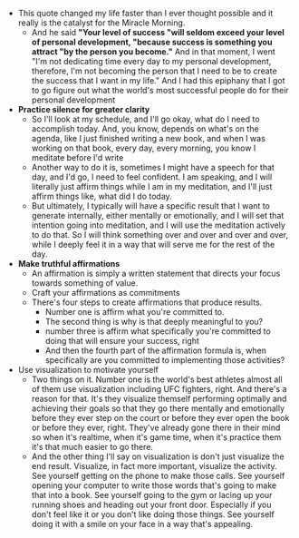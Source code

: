 * This quote changed my life faster than I ever thought possible and it really is the catalyst for the Miracle Morning. 
    * And he said **"Your level of success "will seldom exceed your level of personal development, "because success is something you attract "by the person you become."** And in that moment, I went "I'm not dedicating time every day to my personal development, therefore, I'm not becoming the person that I need to be to create the success that I want in my life." And I had this epiphany that I got to go figure out what the world's most successful people do for their personal development
* **Practice silence for greater clarity**
    * So I'll look at my schedule, and I'll go okay, what do I need to accomplish today. And, you know, depends on what's on the agenda, like I just finished writing a new book, and when I was working on that book, every day, every morning, you know I meditate before I'd write
    * Another way to do it is, sometimes I might have a speech for that day, and I'd go, I need to feel confident. I am speaking, and I will literally just affirm things while I am in my meditation, and I'll just affirm things like, what did I do today.
    * But ultimately, I typically will have a specific result that I want to generate internally, either mentally or emotionally, and I will set that intention going into meditation, and I will use the meditation actively to do that. So I will think something over and over and over and over, while I deeply feel it in a way that will serve me for the rest of the day.
* **Make truthful affirmations**
    * An affirmation is simply a written statement that directs your focus towards something of value. 
    * Craft your affirmations as commitments
    * There's four steps to create affirmations that produce results. 
      * Number one is affirm what you're committed to.
      * The second thing is why is that deeply meaningful to you?
      * number three is affirm what specifically you're committed to doing that will ensure your success, right
      * And then the fourth part of the affirmation formula is, when specifically are you committed to implementing those activities?
*  Use visualization to motivate yourself
    * Two things on it. Number one is the world's best athletes almost all of them use visualization including UFC fighters, right. And there's a reason for that. It's they visualize themself performing optimally and achieving their goals so that they go there mentally and emotionally before they ever step on the court or before they ever open the book or before they ever, right. They've already gone there in their mind so when it's realtime, when it's game time, when it's practice them it's that much easier to go there.
    * And the other thing I'll say on visualization is don't just visualize the end result. Visualize, in fact more important, visualize the activity. See yourself getting on the phone to make those calls. See yourself opening your computer to write those words that's going to make that into a book. See yourself going to the gym or lacing up your running shoes and heading out your front door. Especially if you don't feel like it or you don't like doing those things. See yourself doing it with a smile on your face in a way that's appealing.
    
